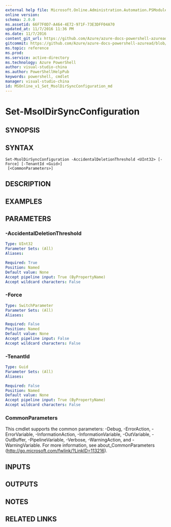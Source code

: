 ```yaml
---
external help file: Microsoft.Online.Administration.Automation.PSModule.dll-Help.xml
online version:
schema: 2.0.0
ms.assetid: 66F7F0D7-A464-4E72-971F-73E3DFF04A70
updated_at: 11/7/2016 11:36 PM
ms.date: 11/7/2016
content_git_url: https://github.com/Azure/azure-docs-powershell-azuread/blob/live/Azure%20AD%20Cmdlets/MSOnline/v1/Set-MsolDirSyncConfiguration.md
gitcommit: https://github.com/Azure/azure-docs-powershell-azuread/blob/6b2ae75363a4a068e37ba677387ea47a1caaeea3/Azure%20AD%20Cmdlets/MSOnline/v1/Set-MsolDirSyncConfiguration.md
ms.topic: reference
ms.prod: 
ms.service: active-directory
ms.technology: Azure PowerShell
author: visual-studio-china
ms.author: PowerShellHelpPub
keywords: powershell, cmdlet
manager: visual-studio-china
id: MSOnline_v1_Set_MsolDirSyncConfiguration_md
---
```


# Set-MsolDirSyncConfiguration

## SYNOPSIS

## SYNTAX

```
Set-MsolDirSyncConfiguration -AccidentalDeletionThreshold <UInt32> [-Force] [-TenantId <Guid>]
 [<CommonParameters>]
```

## DESCRIPTION

## EXAMPLES


## PARAMETERS

### -AccidentalDeletionThreshold
```yaml
Type: UInt32
Parameter Sets: (All)
Aliases:

Required: True
Position: Named
Default value: None
Accept pipeline input: True (ByPropertyName)
Accept wildcard characters: False
```

### -Force
```yaml
Type: SwitchParameter
Parameter Sets: (All)
Aliases:

Required: False
Position: Named
Default value: None
Accept pipeline input: False
Accept wildcard characters: False
```

### -TenantId
```yaml
Type: Guid
Parameter Sets: (All)
Aliases:

Required: False
Position: Named
Default value: None
Accept pipeline input: True (ByPropertyName)
Accept wildcard characters: False
```

### CommonParameters
This cmdlet supports the common parameters: -Debug, -ErrorAction, -ErrorVariable, -InformationAction, -InformationVariable, -OutVariable, -OutBuffer, -PipelineVariable, -Verbose, -WarningAction, and -WarningVariable. For more information, see about_CommonParameters (http://go.microsoft.com/fwlink/?LinkID=113216).

## INPUTS

## OUTPUTS

## NOTES

## RELATED LINKS
